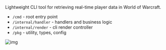 Lightweight CLI tool for retrieving real-time player data in World of Warcraft.

- `/cmd` - root entry point
- `/internal/handler` - handlers and business logic
- `/internal/render` - cli render controller
- `/pkg` - utility, types, config

![img](https://i.imgur.com/s4tw60K.png)
